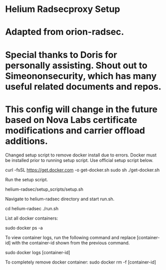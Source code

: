 # Helium Radsecproxy Setup

# Adapted from orion-radsec. 
# Special thanks to Doris for personally assisting. Shout out to Simeononsecurity, which has many useful related documents and repos.

# This config will change in the future based on Nova Labs certificate modifications and carrier offload additions.

Changed setup script to remove docker install due to errors. Docker must be installed prior to running setup script. Use official setup script below.

 curl -fsSL https://get.docker.com -o get-docker.sh
 sudo sh ./get-docker.sh

Run the setup script.

helium-radsec/setup_scripts/setup.sh

Navigate to helium-radsec directory and start run.sh.

cd helium-radsec
./run.sh


List all docker containers:

sudo docker ps -a

To view container logs, run the following command and replace [container-id] with the container-id shown from the previous command.

sudo docker logs [container-id]

To completely remove docker container:
sudo docker rm -f [container-id]